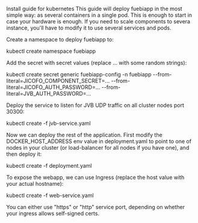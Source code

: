 Install guide for kubernetes
This guide will deploy fuebiapp in the most simple way: as several containers in a single pod. This is enough to start in case your hardware is enough. If you need to scale components to severa instance, you'll have to modify it to use several services and pods.

Create a namespace to deploy fuebiapp to:

kubectl create namespace fuebiapp

Add the secret with secret values (replace ... with some random strings):

kubectl create secret generic fuebiapp-config -n fuebiapp --from-literal=JICOFO_COMPONENT_SECRET=... --from-literal=JICOFO_AUTH_PASSWORD=... --from-literal=JVB_AUTH_PASSWORD=...

Deploy the service to listen for JVB UDP traffic on all cluster nodes port 30300:

kubectl create -f jvb-service.yaml

Now we can deploy the rest of the application. First modify the DOCKER_HOST_ADDRESS env value in deployment.yaml to point to one of nodes in your cluster (or load-balancer for all nodes if you have one), and then deploy it:

kubectl create -f deployment.yaml

To expose the webapp, we can use Ingress (replace the host value with your actual hostname):

kubectl create -f web-service.yaml

You can either use "https" or "http" service port, depending on whether your ingress allows self-signed certs.